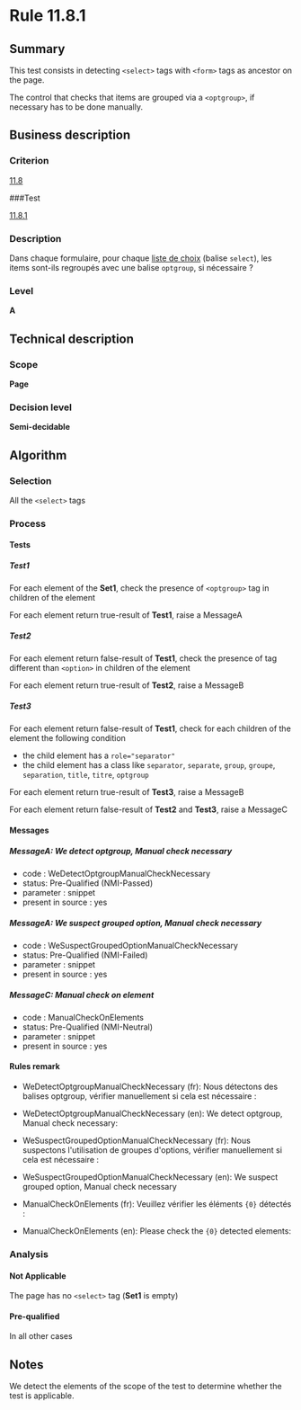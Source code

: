 # Rule 11.8.1

## Summary

This test consists in detecting `<select>` tags with `<form>` tags as ancestor on the page.

The control that checks that items are grouped via a `<optgroup>`, if necessary has to be done manually.

## Business description

### Criterion

[11.8](http://references.modernisation.gouv.fr/rgaa/criteres.html#crit-11-8)

###Test

[11.8.1](http://references.modernisation.gouv.fr/rgaa/criteres.html#test-11-8-1)

### Description

Dans chaque formulaire, pour chaque <a href="http://references.modernisation.gouv.fr/referentiel-technique-0#mListeChoix">liste de choix</a> (balise `select`), les items sont-ils regroup&eacute;s avec une balise `optgroup`, si n&eacute;cessaire ?

### Level

**A**

## Technical description

### Scope

**Page**

### Decision level

**Semi-decidable**

## Algorithm

### Selection

All the `<select>` tags

### Process

#### Tests

##### Test1

For each element of the **Set1**, check the presence of `<optgroup>` tag in children of the element 

For each element return true-result of **Test1**, raise a MessageA

##### Test2

For each element return false-result of **Test1**, check the presence of tag different than `<option>` in children of the element  

For each element return true-result of **Test2**, raise a MessageB

##### Test3

For each element return false-result of **Test1**, check for each children of the element the following condition

 - the child element has a `role="separator"`
 - the child element has a class like `separator`, `separate`, `group`, `groupe`, `separation`, `title`, `titre`, `optgroup`

For each element return true-result of **Test3**, raise a MessageB

For each element return false-result of **Test2** and **Test3**, raise a MessageC

#### Messages

##### MessageA: We detect optgroup, Manual check necessary

-   code : WeDetectOptgroupManualCheckNecessary
-   status: Pre-Qualified (NMI-Passed)
-   parameter : snippet
-   present in source : yes

##### MessageA: We suspect grouped option, Manual check necessary

-   code : WeSuspectGroupedOptionManualCheckNecessary
-   status: Pre-Qualified (NMI-Failed)
-   parameter : snippet
-   present in source : yes

##### MessageC: Manual check on element

-   code : ManualCheckOnElements
-   status: Pre-Qualified (NMI-Neutral)
-   parameter : snippet
-   present in source : yes

#### Rules remark

 * WeDetectOptgroupManualCheckNecessary (fr): Nous d&eacute;tectons des balises optgroup, v&eacute;rifier manuellement si cela est n&eacute;cessaire :
 * WeDetectOptgroupManualCheckNecessary (en): We detect optgroup, Manual check necessary:

 * WeSuspectGroupedOptionManualCheckNecessary (fr): Nous suspectons l'utilisation de groupes d'options, v&eacute;rifier manuellement si cela est n&eacute;cessaire :
 * WeSuspectGroupedOptionManualCheckNecessary (en): We suspect grouped option, Manual check necessary

 * ManualCheckOnElements (fr): Veuillez v&eacute;rifier les &eacute;l&eacute;ments <code>{0}</code> d&eacute;tect&eacute;s :
 * ManualCheckOnElements (en): Please check the <code>{0}</code> detected elements:

### Analysis

#### Not Applicable

The page has no `<select>` tag (**Set1** is empty)

#### Pre-qualified

In all other cases

## Notes

We detect the elements of the scope of the test to determine whether the test is applicable.






